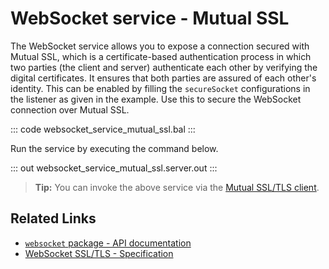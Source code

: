 # WebSocket service - Mutual SSL

The WebSocket service allows you to expose a connection secured with Mutual SSL, which is a certificate-based authentication process in which two parties (the client and server) authenticate each other by verifying the digital certificates. It ensures that both parties are assured of each other's identity. This can be enabled by filling the `secureSocket` configurations in the listener as given in the example. Use this to secure the WebSocket connection over Mutual SSL.

::: code websocket_service_mutual_ssl.bal :::

Run the service by executing the command below.

::: out websocket_service_mutual_ssl.server.out :::

>**Tip:** You can invoke the above service via the [Mutual SSL/TLS client](/learn/by-example/websocket-client-mutual-ssl/).

## Related Links
- [`websocket` package - API documentation](https://lib.ballerina.io/ballerina/websocket/latest)
- [WebSocket SSL/TLS - Specification](/spec/websocket/#5-securing-the-websocket-connections)

